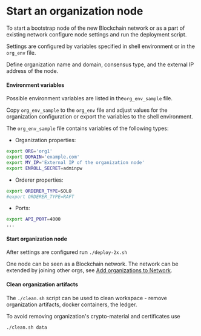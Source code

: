 # Start an organization node 

To start a bootstrap node of the new Blockchain network or as a part of  existing network 
configure node settings and run the deployment script.

Settings are configured by  variables specified in shell environment or in the `org_env` file.

Define organization name and domain, consensus type, and the external IP address of the node.

#### Environment variables
Possible environment variables are listed in the`org_env_sample` file.

Copy `org_env_sample` to the `org_env` file and adjust values for the organization configuration or 
export the variables to the shell environment. 

The `org_env_sample` file contains variables of the following types: 

- Organization properties:

```bash
export ORG='org1'
export DOMAIN='example.com'
export MY_IP='External IP of the organization node'
export ENROLL_SECRET=adminpw
```    

- Orderer properties:
```bash
export ORDERER_TYPE=SOLO
#export ORDERER_TYPE=RAFT 
```
- Ports:
```bash
export API_PORT=4000
...
```

#### Start organization node
After settings are configured run `./deploy-2x.sh`

One node can be seen as a Blockchain network. The network can be extended by joining other orgs, 
see [Add organizations to Network](network-add-orgs.md).

#### Clean organization artifacts
The `./clean.sh` script can be used to clean workspace - remove organization artifacts, 
docker containers, the ledger.

To avoid removing organization's crypto-material and certificates use 
```bash
./clean.sh data
``` 
